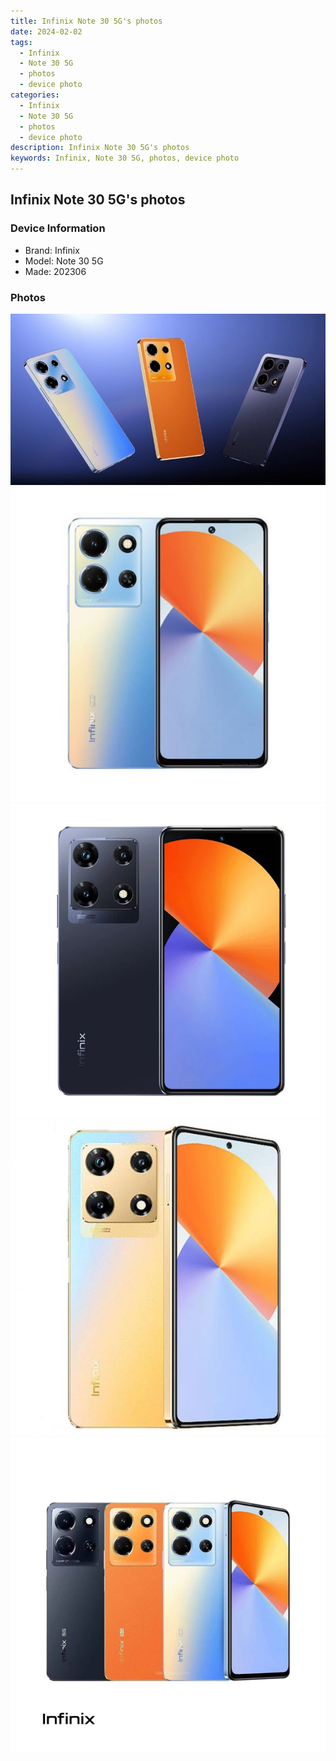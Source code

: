 ```yaml
---
title: Infinix Note 30 5G's photos
date: 2024-02-02
tags: 
  - Infinix
  - Note 30 5G
  - photos
  - device photo
categories: 
  - Infinix
  - Note 30 5G
  - photos
  - device photo
description: Infinix Note 30 5G's photos
keywords: Infinix, Note 30 5G, photos, device photo
---
```


## Infinix Note 30 5G's photos

### Device Information

- Brand: Infinix
- Model: Note 30 5G
- Made: 202306

### Photos

![/images/best-assets/devices/infinix/infinix-note-30-5g/1.jpg](/images/best-assets/devices/infinix/infinix-note-30-5g/1.jpg)
![/images/best-assets/devices/infinix/infinix-note-30-5g/2.jpg](/images/best-assets/devices/infinix/infinix-note-30-5g/2.jpg)
![/images/best-assets/devices/infinix/infinix-note-30-5g/3.jpg](/images/best-assets/devices/infinix/infinix-note-30-5g/3.jpg)
![/images/best-assets/devices/infinix/infinix-note-30-5g/4.jpg](/images/best-assets/devices/infinix/infinix-note-30-5g/4.jpg)
![/images/best-assets/devices/infinix/infinix-note-30-5g/5.jpg](/images/best-assets/devices/infinix/infinix-note-30-5g/5.jpg)
